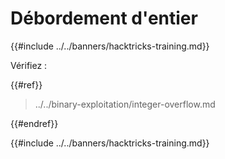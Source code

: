 # Débordement d'entier

{{#include ../../banners/hacktricks-training.md}}

Vérifiez :

{{#ref}}
> ../../binary-exploitation/integer-overflow.md
>
{{#endref}}

{{#include ../../banners/hacktricks-training.md}}
